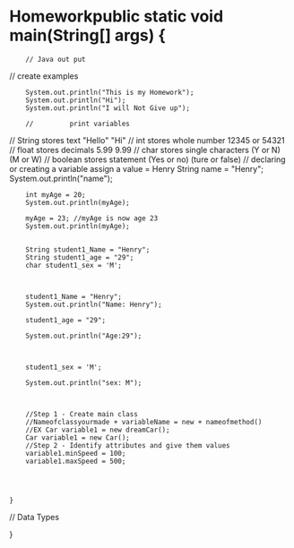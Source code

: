 # Homeworkpublic static void main(String[] args) {
        // Java out put
//        create examples

        System.out.println("This is my Homework");
        System.out.println("Hi");
        System.out.println("I will Not Give up");

        //         print variables
//        String stores text "Hello" "Hi"
//        int stores whole number 12345 or 54321
//        float stores decimals 5.99 9.99
//        char stores single characters (Y or N) (M or W)
//        boolean stores statement (Yes or no) (ture or false)
//        declaring or creating a variable assign a value = Henry
        String name = "Henry";
        System.out.println("name");

        int myAge = 20;
        System.out.println(myAge);

        myAge = 23; //myAge is now age 23
        System.out.println(myAge);


        String student1_Name = "Henry";
        String student1_age = "29";
        char student1_sex = 'M';



        student1_Name = "Henry";
        System.out.println("Name: Henry");

        student1_age = "29";

        System.out.println("Age:29");



        student1_sex = 'M';

        System.out.println("sex: M");



        //Step 1 - Create main class
        //Nameofclassyourmade + variableName = new + nameofmethod()
        //EX Car variable1 = new dreamCar();
        Car variable1 = new Car();
        //Step 2 - Identify attributes and give them values
        variable1.minSpeed = 100;
        variable1.maxSpeed = 500;




    }
// Data Types

}

